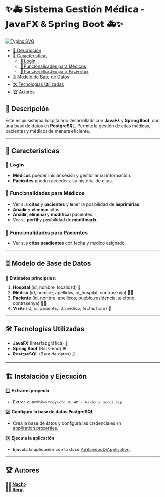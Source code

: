 # ✨🚑 𝗦𝗶𝘀𝘁𝗲𝗺𝗮 𝗚𝗲𝘀𝘁𝗶𝗼́𝗻 𝗠𝗲́𝗱𝗶𝗰𝗮 - 𝗝𝗮𝘃𝗮𝗙𝗫 & 𝗦𝗽𝗿𝗶𝗻𝗴 𝗕𝗼𝗼𝘁 🚑✨

[![Typing SVG](https://readme-typing-svg.demolab.com?font=Sigmar&pause=1000&color=FF0000&background=004FFF00&width=435&lines=By.+Nacho+and+Sergi)](https://git.io/typing-svg)

- [📌 Descripción](#-descripción)
- [🚀 Características](#-Características)
    - [🔹 Login](#-Login)
    - [🔹 Funcionalidades para Médicos](#-Funcionalidades-para-Médicos)
    - [🔹 Funcionalidades para Pacientes](#-Funcionalidades-para-Pacientes)
- [🗄️ Modelo de Base de Datos](#-Modelo-de-Base-de-Datos)
- [🛠️ Tecnologías Utilizadas](#-Tecnologías-Utilizadas)
- [🏆 Autores](#-Autores)

## 📌 Descripción
Este es un sistema hospitalario desarrollado con **JavaFX** y **Spring Boot**, con una base de datos en **PostgreSQL**. Permite la gestión de citas médicas, pacientes y médicos de manera eficiente.

---

## 🚀 Características

### 🔹 Login
- **Médicos** pueden iniciar sesión y gestionar su información.  
- **Pacientes** pueden acceder a su historial de citas.  

### 🔹 Funcionalidades para Médicos
- Ver sus **citas** y **pacientes** y tener la posibilidad de **imprimirlas**.  
- **Añadir** y **eliminar** citas.  
- **Añadir**, **eliminar** y **modificar** pacientes.  
- Ver su **perfil** y posibilidad de **modificarlo**.  

### 🔹 Funcionalidades para Pacientes
- Ver sus **citas pendientes** con fecha y médico asignado.  

---

## 🗄️ Modelo de Base de Datos

📌 **Entidades principales**:
1. **Hospital** (id, nombre, localidad) 🏥  
2. **Médico** (id, nombre, apellidos, id_hospital, contrasenya) 👨‍⚕️  
3. **Paciente** (id, nombre, apellidos, pueblo_residencia, telefono, contrasenya) 🧑‍⚕️  
4. **Visita** (id, id_paciente, id_medico, fecha, hora) 📅  

---

## 🛠️ Tecnologías Utilizadas

- **JavaFX** (Interfaz gráfica) 🎨  
- **Spring Boot** (Back-end) ⚙️  
- **PostgreSQL** (Base de datos) 🗄️  

---

## 🏗️ Instalación y Ejecución

1️⃣ **Extrae el proyecto**
- Extrae el archivo `Proyecto DI AD - Nacho y Sergi.zip`

2️⃣ **Configura la base de datos PostgreSQL**
- Crea la base de datos y configura las credenciales en [application.properties](src/main/resources/application.properties).

3️⃣ **Ejecuta la aplicación**
- Ejecuta la aplicación con la clase [AdSanidadDiApplication](src/main/java/es/cheste/ad_sanidad_di/AdSanidadDiApplication.java).

---

## 🏆 Autores

👨‍💻 **[Nacho](https://github.com/NachoPen0804)**  
👨‍💻 **[Sergi](https://github.com/sergiEscriva)**  

